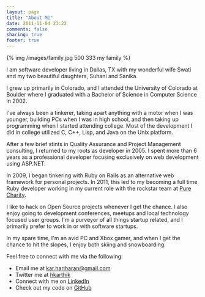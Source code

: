 ```yaml
---
layout: page
title: "About Me"
date: 2011-11-04 23:22
comments: false
sharing: true
footer: true
---
```


{% img /images/family.jpg 500 333 my family %}

I am software developer living in Dallas, TX with my wonderful wife Swati and my
two beautiful daughters, Suhani and Sanika.

I grew up primarily in Colorado, and I attended the University of Colorado at
Boulder where I graduated with a Bachelor of Science in Computer
Science in 2002.

I've always been a tinkerer, taking apart anything with a motor when I
was younger, building PCs when I was in high school, and then taking up
programming when I started attending college. Most of the development I
did in college utilized C, C++, Lisp, and Java on the Unix platform.

After a few brief stints in Quality Assurance and Project Management consulting, I returned to my roots as developer in 2005. I spent more than 6 years as a professional developer focusing exclusively on web development using ASP.NET.

In 2009, I began tinkering with Ruby on Rails as an alternative web
framework for personal projects. In 2011, this led to my becoming a
full time Ruby developer working in my current role with the rockstar
team at <a
href="http://purecharity.com" rel="me">Pure Charity</a>.

I like to hack on Open Source projects whenever I get the chance. I also enjoy
going to development conferences, meetups and local technology focused
user groups. I'm a purveyor of all things startup related, and I primarily
prefer to work in or with software startups.

In my spare time, I'm an avid PC and Xbox gamer, and when I get the
chance to hit the slopes, I enjoy both skiing and snowboarding.

Feel free to connect with me via the following:

  * Email me at <a href="mailto:kar.hariharan@gmail.com" rel="me">kar.hariharan@gmail.com</a> 
  * Twitter me at <a href="http://twitter.com/hkarthik" rel="me">hkarthik</a>
  * Connect with me on <a href="http://www.linkedin.com/in/karthikhariharan" rel="me">LinkedIn</a>
  * Check out my code on <a href="http://github.com/hkarthik" rel="me">GitHub</a>
